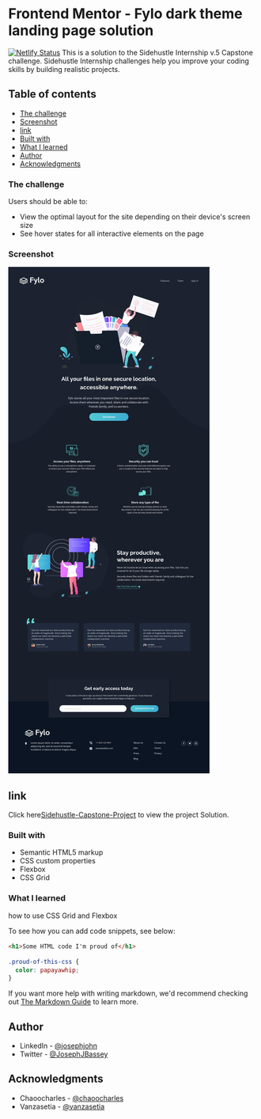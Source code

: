 # Frontend Mentor - Fylo dark theme landing page solution
[![Netlify Status](https://api.netlify.com/api/v1/badges/436599cc-7336-4350-9ca0-d2fe51e7347c/deploy-status)](https://app.netlify.com/sites/sidehustle-capstone-fylo/deploys)
This is a solution to the Sidehustle Internship v.5 Capstone challenge. Sidehustle Internship challenges help you improve your coding skills by building realistic projects. 

## Table of contents

  - [The challenge](#the-challenge)
  - [Screenshot](#screenshot)
  - [link](#link)
  - [Built with](#built-with)
  - [What I learned](#what-i-learned)
  - [Author](#author)
  - [Acknowledgments](#acknowledgments)

### The challenge

Users should be able to:

- View the optimal layout for the site depending on their device's screen size
- See hover states for all interactive elements on the page

### Screenshot

![Desktop design](desktop-design.jpg)

## link
Click here[Sidehustle-Capstone-Project](https://sidehustle-capstone-fylo.netlify.app/) to view the project Solution.

### Built with

- Semantic HTML5 markup
- CSS custom properties
- Flexbox
- CSS Grid

### What I learned

how to use CSS Grid and Flexbox

To see how you can add code snippets, see below:

```html
<h1>Some HTML code I'm proud of</h1>
```
```css
.proud-of-this-css {
  color: papayawhip;
}
```


If you want more help with writing markdown, we'd recommend checking out [The Markdown Guide](https://www.markdownguide.org/) to learn more.


## Author
- LinkedIn - [@josephjohn](https://www.linkedin.com/in/joseph-john-b1bbb4226)
- Twitter - [@JosephJBassey](https://www.twitter.com/JosephJBassey)



## Acknowledgments
- Chaoocharles - [@chaoocharles](https://github.com/chaoocharles)
- Vanzasetia - [@vanzasetia](https://github.com/vanzasetia)
